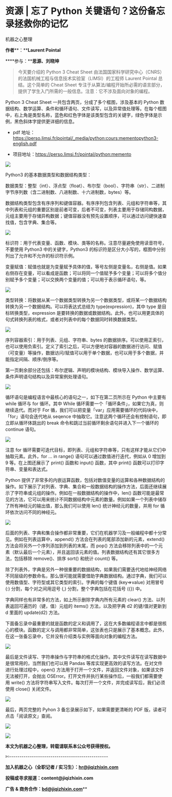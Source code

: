 # 资源 | 忘了 Python 关键语句？这份备忘录拯救你的记忆

机器之心整理

**作者****：******Laurent Pointal****

 ****参与：****思源、刘晓坤**

> 今天要介绍的 Python 3 Cheat Sheet 由法国国家科学研究中心（CNRS）的法国机械工程与信息技术实验室（LIMSI）的工程师 Laurent Pointal 总结。这个简单的 Cheat Sheet 专注于从算法/编程开始所必需的语言部分，提供了学生入门所需的一般信息。注意：它不涉及面向对象的编程。

Python 3 Cheat Sheet 一共包含两页，分成了多个框图，涉及基本的 Python 数据结构、数学运算、条件和循环语句、文件读写，以及异常值处理等。在每个框图中，右上角是类型名称，蓝色和红色字体是该类型包含的关键字，绿色字体是示例，黑色斜体字提供更详细的信息。

*   pdf 地址：https://perso.limsi.fr/pointal/_media/python:cours:mementopython3-english.pdf

*   项目地址：https://perso.limsi.fr/pointal/python:memento

![](img/e62c1d33a7c596d1c5d6df98f837ca97-fs8.png)

Python3 的基本数据类型和数据结构类型：

数据类型：整型（int）、浮点型（float）、布尔型（bool）、字符串（str）、二进制字节序列数（含二进制数、八进制数、十六进制数，bytes）等。

数据结构类型包含有序序列和键值容器。有序序列包含列表、元组和字符串等，其中列表和元组的重要区别是前者可变，后者不可变，列表主要用于存储同构数据，元组主要用于存储异构数据；键值容器没有预先设置顺序，可以通过访问键快速查找值，包含字典、集合等。

![](img/67704b93775f48bb9ccafb31142b54b8-fs8.png)

标识符：用于代表变量、函数、模块、类等的名称。注意尽量避免使用读音符号，不要使用 Python3 中的关键字，Python3 的标识符是区分大小写的，框图中分别列出了允许和不允许的标识符示例。

变量赋值：赋值也就是为变量赋予具体的值，等号左侧是变量名，右侧是值。如果右侧存在变量，可以看成是函数；可以将同一个值赋予多个变量；可以将多个值分别赋予多个变量；可以交换两个变量的值；可以用于表示循环语句，等。

![](img/8276e9565d23d27d21d7ced9d0416eda-fs8.png)

类型转换：将数据从某一个数据类型转换为另一个数据类型，或将某一个数据结构转换为另一个数据结构。可以将表达式总结为 type(expression)，其中 type 是目标转换类型，expression 是要转换的数据或数据结构。此外，也可以用更具体的句式转换列表的格式，或者对列表中的每个数据同时转换数据类型。

![](img/b21a233971a95f44f2dcdea2b618ae15-fs8.png)

序列容器索引：用于列表、元组、字符串、bytes 的数据排序。可以使用正索引，也可以使用负索引。定义了索引之后，可以方便地对容器的数据进行访问、赋值（可变量）等操作，数据访问/赋值可以用于单个数据，也可以用于多个数据，并能指定间隔、顺序/倒序等。

第一页剩余部分还包括：布尔逻辑、声明的模块结构、模块导入操作、数学运算、条件声明语句结构以及异常案例处理语句。

![](img/8faca04f2a76d31ed2100df60ea67661-fs8.png)

循环语句是编程语言中最核心的语句之一，如下在第二页所示在 Python 中主要有 while 循环与 for 循环。其中 While 循环需要一个「循环条件」，如果它为真，则继续迭代。而对于 For 循，我们可以把变量「var」应用需要循环的代码块中，「for」语句会迭代地从 seqence 中抽取它。注意这两个循环还会有控制语句，即立即从循环体跳出的 break 命令和跳过当前循环剩余语句并进入下一个循环的 continue 语句。

![](img/d6cc5c2a8936b0e70167f5c96af17876-fs8.png)

注意 for 循环需要可迭代目标，即列表、元组和字符串等，只有这样才能从它们中抽取元素。此外，for ... in range() 语句可以通过数值进行迭代，例如从 0 增加到 9 等。在上图还展示了 print() 函数和 input() 函数，其中 print() 函数可以打印字符串、变量和表达式。

Python 提供了非常多的内嵌运算函数，包括对数值变量的运算和各种数据结构的操作。如下展示了对列表、字典、集合和一般数据结构的操作方法，后面还继续展示了字符串或元组的操作。例如在一般数据结构的操作中，len() 函数可能是最常见的方法，它可以用来统计不同数据结构中元素的数量。例如如果一个列表中储存了所有神经元的输出值，那么我们可以使用 len() 统计神经元的数量，并用 for 循环依次访问不同的神经元。

![](img/e6094e1b25ac73d39095e785f479a22c-fs8.png)

后面的列表、字典和集合操作都非常重要，它们在机器学习及一般编程中都十分常见。例如在列表运算中，append() 方法会在列表的尾部添加新的元素，extend() 方法会将另外一个序列添加到列表的末尾，而 pop() 方法会移除列表中的一个元素（默认最后一个元素），并且返回该元素的值。列表数据结构还有其它很多方法，包括移除 remove()、排序 sort() 和统计 count() 等。

除了列表外，字典是另外一种很重要的数据结构，如果我们需要迭代地给神经网络不同层级的参数命名，那么很可能就需要借助字典数据结构。通过字典，我们可以使用数值型、字符型或其它类型的索引。字典的每个键值 (key=>value) 对用冒号 (:) 分割，每个对之间用逗号 (,) 分割，整个字典包括在花括号 ({}) 中。

字典同样也有非常多的方法，如上所示删除字典内所有元素的 clear() 方法、以列表返回可遍历的（键，值）元组的 items() 方法，以及把字典 d2 的键/值对更新到 d 里面的 update(d2) 方法。

下面备忘录中最重要的就是函数的定义和调用了，这在大多数编程语言中都是很核心的模块。函数的定义与调用都非常简单，这张表也只是展示了基本概念。此外，在这一张备忘录中，它并没有介绍类与实例等面向对象的编程方法。

![](img/30d1080e9ce5d02b876101225c39557a-fs8.png)

最后是文件读写、字符串操作与字符串的格式化操作。其中文件读写在读写数据中是很常用的，当然我们也可以用 Pandas 等库实现更高效的读写方法。在对文件进行处理过程中，open() 方法用于打开一个文件，并返回文件对象，如果该文件无法被打开，会抛出 OSError。打开文件并执行某些操作后，一般我们都需要使用 write() 方法将字符串写入文件。每次打开一个文件，并完成读写后，我们必须使用 close() 关闭文件。

![](img/fb13798050c0bb4feabfedc5557bf8f5-fs8.png)

最后，两页完整的 Pyhon 3 备忘录展示如下，如果需要更清晰的 PDF 版，读者可点击「阅读原文」查阅。

![](img/c8120018920bdf8b3ac547ec61dd4904-fs8.png)

![](img/01a6573eb575606059b1c094078c3493-fs8.png)

****本文为机器之心整理，**转载请联系本公众号获得授权****。**

✄------------------------------------------------

**加入机器之心（全职记者 / 实习生）：hr@jiqizhixin.com**

**投稿或寻求报道：**content**@jiqizhixin.com**

**广告 & 商务合作：bd@jiqizhixin.com****